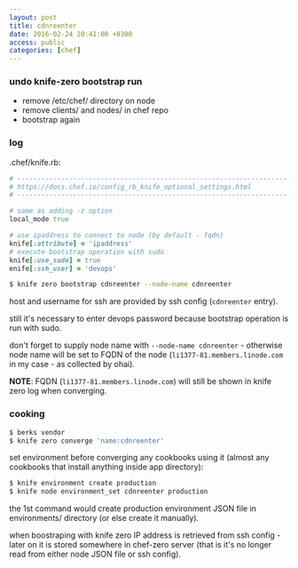 ```yaml
---
layout: post
title: cdnreenter
date: 2016-02-24 20:41:00 +0300
access: public
categories: [chef]
---
```


### undo knife-zero bootstrap run

- remove /etc/chef/ directory on node
- remove clients/ and nodes/ in chef repo
- bootstrap again

### log

.chef/knife.rb:

```ruby
# -----------------------------------------------------------------------------
# https://docs.chef.io/config_rb_knife_optional_settings.html
# -----------------------------------------------------------------------------

# same as adding -z option
local_mode true

# use ipaddress to connect to node (by default - fqdn)
knife[:attribute] = 'ipaddress'
# execute bootstrap operation with sudo
knife[:use_sudo] = true
enife[:ssh_user] = 'devops'
```

```sh
$ knife zero bootstrap cdnreenter --node-name cdnreenter
```

host and username for ssh are provided by ssh config (`cdnreenter` entry).

still it's necessary to enter devops password because bootstrap operation is run with sudo.

don't forget to supply node name with `--node-name cdnreenter` -
otherwise node name will be set to FQDN of the node
(`li1377-81.members.linode.com` in my case - as collected by ohai).

**NOTE**: FQDN (`li1377-81.members.linode.com`) will still be shown in
knife zero log when converging.

### cooking

```sh
$ berks vendor
$ knife zero converge 'name:cdnreenter'
```

set environment before converging any cookbooks using it
(almost any cookbooks that install anything inside app directory):

```sh
$ knife environment create production
$ knife node environment_set cdnreenter production
```

the 1st command would create production environment JSON file in environments/
directory (or else create it manually).

when boostraping with knife zero IP address is retrieved from ssh config -
later on it is stored somewhere in chef-zero server (that is it's no longer
read from either node JSON file or ssh config).
